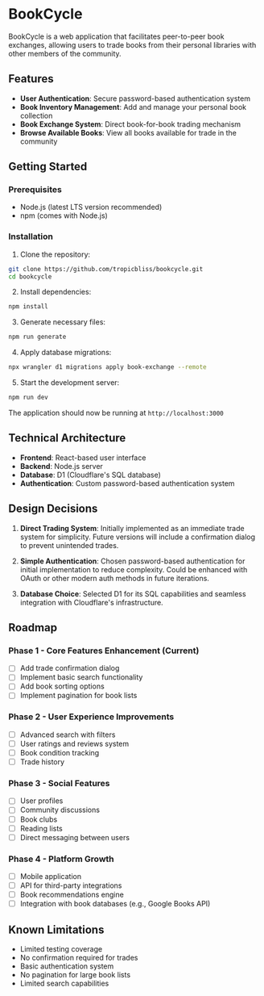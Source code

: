 # BookCycle

BookCycle is a web application that facilitates peer-to-peer book exchanges,
allowing users to trade books from their personal libraries with other members
of the community.

## Features

- **User Authentication**: Secure password-based authentication system
- **Book Inventory Management**: Add and manage your personal book collection
- **Book Exchange System**: Direct book-for-book trading mechanism
- **Browse Available Books**: View all books available for trade in the
  community

## Getting Started

### Prerequisites

- Node.js (latest LTS version recommended)
- npm (comes with Node.js)

### Installation

1. Clone the repository:

```bash
git clone https://github.com/tropicbliss/bookcycle.git
cd bookcycle
```

2. Install dependencies:

```bash
npm install
```

3. Generate necessary files:

```bash
npm run generate
```

4. Apply database migrations:

```bash
npx wrangler d1 migrations apply book-exchange --remote
```

5. Start the development server:

```bash
npm run dev
```

The application should now be running at `http://localhost:3000`

## Technical Architecture

- **Frontend**: React-based user interface
- **Backend**: Node.js server
- **Database**: D1 (Cloudflare's SQL database)
- **Authentication**: Custom password-based authentication system

## Design Decisions

1. **Direct Trading System**: Initially implemented as an immediate trade system
   for simplicity. Future versions will include a confirmation dialog to prevent
   unintended trades.

2. **Simple Authentication**: Chosen password-based authentication for initial
   implementation to reduce complexity. Could be enhanced with OAuth or other
   modern auth methods in future iterations.

3. **Database Choice**: Selected D1 for its SQL capabilities and seamless
   integration with Cloudflare's infrastructure.

## Roadmap

### Phase 1 - Core Features Enhancement (Current)

- [ ] Add trade confirmation dialog
- [ ] Implement basic search functionality
- [ ] Add book sorting options
- [ ] Implement pagination for book lists

### Phase 2 - User Experience Improvements

- [ ] Advanced search with filters
- [ ] User ratings and reviews system
- [ ] Book condition tracking
- [ ] Trade history

### Phase 3 - Social Features

- [ ] User profiles
- [ ] Community discussions
- [ ] Book clubs
- [ ] Reading lists
- [ ] Direct messaging between users

### Phase 4 - Platform Growth

- [ ] Mobile application
- [ ] API for third-party integrations
- [ ] Book recommendations engine
- [ ] Integration with book databases (e.g., Google Books API)

## Known Limitations

- Limited testing coverage
- No confirmation required for trades
- Basic authentication system
- No pagination for large book lists
- Limited search capabilities
